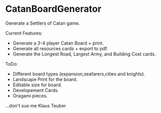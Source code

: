 # CatanBoardGenerator
Generate a Settlers of Catan game.

Current Features:

- Generate a 3-4 player Catan Board + print.
- Generate all resources cards + export to pdf.
- Generate the Longest Road, Largest Army, and Building Cost cards.


ToDo:

- Different board types (expansion,seafarers,cities and knights).
- Landscape Print for the board.
- Editable size for board.
- Developement Cards.
- Oragami pieces.








...don't sue me Klaus Teuber
